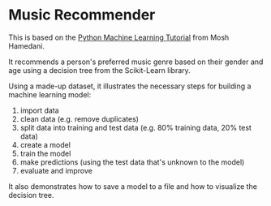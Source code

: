 # Music Recommender

This is based on the [Python Machine Learning Tutorial](https://www.youtube.com/watch?v=7eh4d6sabA0) from Mosh Hamedani.

It recommends a person's preferred music genre based on their gender and age using a decision tree from the Scikit-Learn
library.

Using a made-up dataset, it illustrates the necessary steps for building a machine learning model:

1. import data
2. clean data (e.g. remove duplicates)
3. split data into training and test data (e.g. 80% training data, 20% test data)
4. create a model
5. train the model
6. make predictions (using the test data that's unknown to the model)
7. evaluate and improve

It also demonstrates how to save a model to a file and how to visualize the decision tree.

